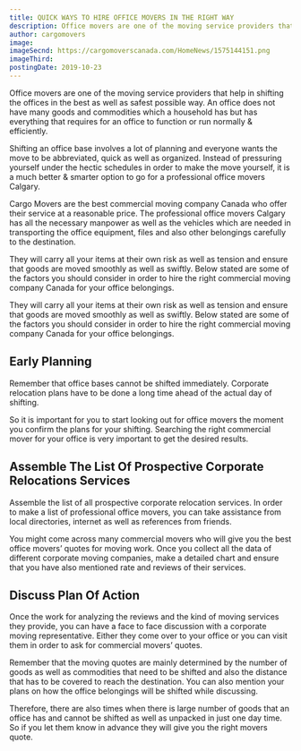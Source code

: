 ```yaml
---
title: QUICK WAYS TO HIRE OFFICE MOVERS IN THE RIGHT WAY
description: Office movers are one of the moving service providers that help in shifting the offices in the best...
author: cargomovers
image: 
imageSecnd: https://cargomoverscanada.com/HomeNews/1575144151.png
imageThird: 
postingDate: 2019-10-23
---
```

Office movers are one of the moving service providers that help in shifting the offices in the best as well as safest possible way. An office does not have many goods and commodities which a household has but has everything that requires for an office to function or run normally & efficiently.

Shifting an office base involves a lot of planning and everyone wants the move to be abbreviated, quick as well as organized. Instead of pressuring yourself under the hectic schedules in order to make the move yourself, it is a much better & smarter option to go for a professional office movers Calgary.

Cargo Movers are the best commercial moving company Canada who offer their service at a reasonable price. The professional office movers Calgary has all the necessary manpower as well as the vehicles which are needed in transporting the office equipment, files and also other belongings carefully to the destination.

They will carry all your items at their own risk as well as tension and ensure that goods are moved smoothly as well as swiftly. Below stated are some of the factors you should consider in order to hire the right commercial moving company Canada for your office belongings.

They will carry all your items at their own risk as well as tension and ensure that goods are moved smoothly as well as swiftly. Below stated are some of the factors you should consider in order to hire the right commercial moving company Canada for your office belongings.

## Early Planning
Remember that office bases cannot be shifted immediately. Corporate relocation plans have to be done a long time ahead of the actual day of shifting.

So it is important for you to start looking out for office movers the moment you confirm the plans for your shifting. Searching the right commercial mover for your office is very important to get the desired results.

## Assemble The List Of Prospective Corporate Relocations Services

Assemble the list of all prospective corporate relocation services. In order to make a list of professional office movers, you can take assistance from local directories, internet as well as references from friends.

You might come across many commercial movers who will give you the best office movers’ quotes for moving work. Once you collect all the data of different corporate moving companies, make a detailed chart and ensure that you have also mentioned rate and reviews of their services.

## Discuss Plan Of Action

Once the work for analyzing the reviews and the kind of moving services they provide, you can have a face to face discussion with a corporate moving representative. Either they come over to your office or you can visit them in order to ask for commercial movers’ quotes.

Remember that the moving quotes are mainly determined by the number of goods as well as commodities that need to be shifted and also the distance that has to be covered to reach the destination. You can also mention your plans on how the office belongings will be shifted while discussing.

Therefore, there are also times when there is large number of goods that an office has and cannot be shifted as well as unpacked in just one day time. So if you let them know in advance they will give you the right movers quote.
